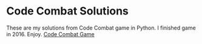 # Code Combat Solutions
These are my solutions from Code Combat game in Python. I finished game in 2016. Enjoy.
<a href="https://codecombat.com/play/dungeon"> Code Combat Game </a>
